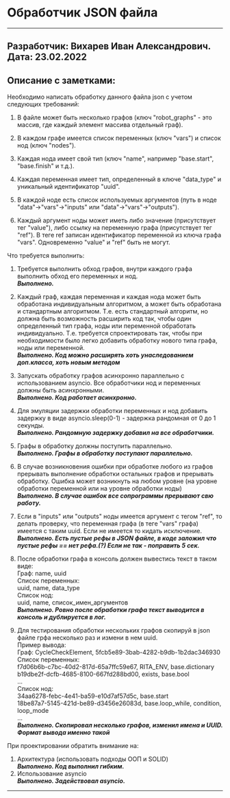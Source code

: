 # Обработчик JSON файла

-------------------------------------------
Разработчик: Вихарев Иван Александрович.<br>
Дата: 23.02.2022<br>
-------------------------------------------

## Описание с заметками:

Необходимо написать обработку данного файла json с учетом следующих требований:

1. В файле может быть несколько графов (ключ "robot_graphs" - это массив, где каждый элемент массива отдельный граф).

2. В каждом графе имеется список переменных (ключ "vars") и список нод (ключ "nodes").

3. Каждая нода имеет свой тип (ключ "name", например "base.start", "base.finish" и т.д.).

4. Каждая переменная имеет тип, определенный в ключе "data_type" и уникальный идентификатор "uuid".

5. В каждой ноде есть список используемых аргументов (путь в ноде "data"->"vars"->"inputs" или "data"->"vars"->"outputs").

6. Каждый аргумент ноды может иметь либо значение (присутствует тег "value"), 
либо ссылку на переменную графа (присутствует тег "ref"). 
В теге ref записан идентификатор переменной из ключа графа "vars". Одновременно "value" и "ref" быть не могут.

 

Что требуется выполнить:

1. Требуется выполнить обход графов, внутри каждого графа выполнить обход его переменных и нод.<br>
***Выполнено.***

2. Каждый граф, каждая переменная и каждая нода может быть обработана индивидуальным алгоритмом, 
а может быть обработана и стандартным алгоритмом. 
Т.е. есть стандартный алгоритм, но должна быть возможность расширить код так, чтобы один определенный тип графа, 
ноды или переменной обработать индивидуально. Т.е. требуется спроектировать так, 
чтобы при необходимости было легко добавить обработку нового типа графа, ноды или переменной.<br>
***Выполнено. Код можно расширять хоть унаследованием доп.класса, хоть новым методом***

3. Запускать обработку графов асинхронно параллельно с использованием asyncio. 
Все обработчики нод и переменных должны быть асинхронными.<br>
***Выполнено. Код работает асинхронно.***

4. Для эмуляции задержки обработки переменных и нод добавить задержку в виде asyncio.sleep(0-1) - 
задержка рандомная от 0 до 1 секунды.<br>
 ***Выполнено. Рандомную задержку добавил на все обработчики.***

5. Графы в обработку должны поступить параллельно.<br>
***Выполнено. Графы в обработку поступают параллельно.***

6. В случае возникновения ошибки при обработке любого из графов прерывать выполнение обработки остальных графов
 и прерывать обработку. Ошибка может возникнуть на любом уровне 
 (на уровне обработки переменной или на уровне обработки ноды)<br>
 ***Выполнено. В случае ошибок все сопрограммы прерывают свю работу.***

7. Если в "inputs" или "outputs" ноды имеется аргумент с тегом "ref", то делать проверку, что переменная  графа 
(в теге "vars" графа) имеется с таким uuid. Если не имеется то кидать исключение.<br>
 ***Выполнено. Есть пустые рефы в JSON файле, в коде заложил что пустые рефы == нет рефа.(?) 
 Если не так - поправить 5 сек.***

8. После обработки графа в консоль должен вывестись текст в таком виде:<br>
Граф: name, uuid<br>
Список переменных:<br>
uuid, name, data_type<br>
Список нод:<br>
uuid, name, список_имен_аргументов<br>
 ***Выполнено. Ровно после обработки графа текст выводится в консоль и дублируется в лог.***

9. Для тестирования обработки нескольких графов скопируй в json файле грфа несколько раз и измени в нем uuid.<br>
Пример вывода:<br>
Граф: CycleCheckElement, 5fcb5e89-3bab-4282-b9db-1b2dac346930<br>
Список переменных:<br>
f7d06b6b-c7bc-40d2-817d-65a7ffc59e67, RITA_ENV, base.dictionary<br>
b19dbe2f-dcfb-4685-8100-667fd288bd00, exists, base.bool<br>
...<br>
Список нод:<br>
34aa6278-febc-4e41-ba59-e10d7af57d5c, base.start<br>
18be87a7-5145-421d-be89-d3456e26083d, base.loop_while, condition, loop_mode<br>
...<br>
***Выполнено. Скопировал несколько графов, изменил имена и UUID. Формат вывода именно такой***
 

При проектировании обратить внимание на:

1. Архитектура (использовать подходы ООП и SOLID)<br>
***Выполнено. Код выполнил гибким.***
2. Использование asyncio<br>
***Выполнено. Задействовал asyncio.***
-------------------------------------------


